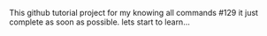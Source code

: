 This github tutorial project for my knowing all commands
#129 it just complete as soon as possible.
lets start to learn...
